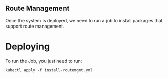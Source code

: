 Route Management
-----

Once the system is deployed, we need to run a job
to install packages that support route management.

# Deploying

To run the Job, you just need to run:

```
kubectl apply -f install-routemgmt.yml
```
